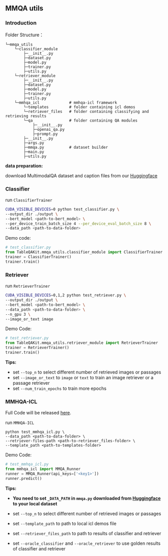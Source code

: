 ## MMQA utils



### Introduction

Folder Structure：

```
└─mmqa_utils
    └─classifier_module
    	├─__init__.py
    	├─dataset.py
    	├─model.py
    	├─trainer.py
    	├─utils.py
    └─retriever_module
    	├─__init__.py
    	├─dataset.py
    	├─model.py
    	├─trainer.py
    	├─utils.py
    └─mmhqa_icl             # mmhqa-icl framework
        └─templates         # folder containing icl demos
        └─retriever_files   # folder containing classifying and retrieving results
        └─qa				# folder containing QA modules
        	├─__init__.py
        	├─openai_qa.py
        	├─prompt.py
	    ├─__init__.py
    	├─args.py
    	├─mmqa.py           # dataset builder
    	├─main.py
    	├─utils.py
```



**data preparation:**

download MultimodalQA dataset and caption files from our [Huggingface](https://huggingface.co/datasets/TableQAKit/MMQA/tree/main)



### Classifier

run  `ClassifierTrainer` 

```bash
CUDA_VISIBLE_DEVICES=0 python test_classifier.py \
--output_dir ./output \
--bert_model <path-to-bert_model> \
--per_device_train_batch_size 4 --per_device_eval_batch_size 8 \
--data_path <path-to-data-folder>
```



Demo code:

```python
# test_classifier.py
from TableQAKit.mmqa_utils.classifier_module import ClassifierTrainer
trainer = ClassifierTrainer()
trainer.train()
```



### Retriever

run  `RetrieverTrainer` 

```bash
CUDA_VISIBLE_DEVICES=0,1,2 python test_retriever.py \
--output_dir ./output \
--bert_model <path-to-bert_model> \
--data_path <path-to-data-folder> \
--n_gpu 3 \
--image_or_text image
```



Demo Code:

```python
# test_retriever.py
from TableQAKit.mmqa_utils.retriever_module import RetrieverTrainer
trainer = RetrieverTrainer()
trainer.train()
```



**Tips:**

- set `--top_n` to select different number of retrieved images or passages
- set `--image_or_text` to `image` or `text` to train an image retriever or a passage retriever
- set `--num_train_epochs` to train more epochs



### MMHQA-ICL

Full Code will be released [here](https://github.com/NeosKnight233/MMHQA-ICL).



run `MMHQA-ICL`

```
python test_mmhqa_icl.py \
--data_path <path-to-data-folder> \
--retriever-files-path <path-to-retriever_files-folder> \
--template_path <path-to-templates-folder>
```



Demo Code:

```python
# test_mmhqa_icl.py
from mmhqa_icl import MMQA_Runner
runner = MMQA_Runner(api_keys=['<key1>'])
runner.predict()
```



**Tips:**

- **You need to set `_DATA_PATH` in `mmqa.py` downloaded from [Huggingface](https://huggingface.co/datasets/TableQAKit/MMQA/tree/main) to your local dataset** 

- set `--top_n` to select different number of retrieved images or passages
- set `--template_path` to path to local icl demos file
- set `--retriever_files_path` to path to results of classifier and retriever
- set `--oracle_classifier` and `--oracle_retriever` to use golden results of classifier and retriever
